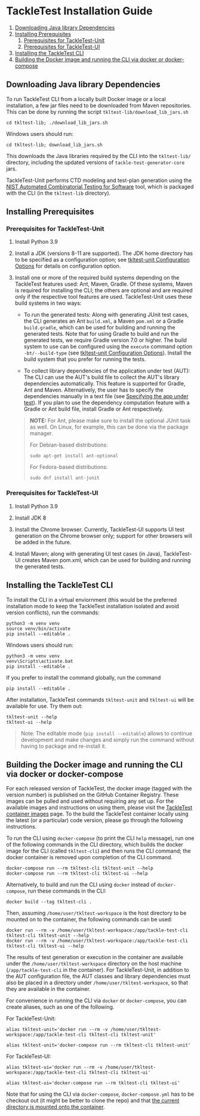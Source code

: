 # TackleTest Installation Guide

1. [Downloading Java library Dependencies](#downloading-java-library-dependencies)
2. [Installing Prerequisites](#installing-prerequisites)
   1. [Prerequisites for TackleTest-Unit](#prerequisites-for-tackletest-unit)
   2. [Prerequisites for TackleTest-UI](#prerequisites-for-tackletest-ui)
3. [Installing the TackleTest CLI](#installing-the-tackletest-cli)
4. [Building the Docker image and running the CLI via docker or docker-compose](#building-the-docker-image-and-running-the-cli-via-docker-or-docker-compose)

## Downloading Java library Dependencies

To run TackleTest CLI from a locally built Docker image or a local installation, a few jar files need to be downloaded
from Maven repositories. This can be done by running the script `tkltest-lib/download_lib_jars.sh`

```buildoutcfg
cd tkltest-lib; ./download_lib_jars.sh
```
Windows users should run:
    
```buildoutcfg
cd tkltest-lib; download_lib_jars.sh
```
   
This downloads the Java libraries required by the CLI into the `tkltest-lib/` directory, including the updated versions of `tackle-test-generator-core` jars.

TackleTest-Unit performs CTD modeling and test-plan generation using the [NIST Automated Combinatorial Testing for Software](https://csrc.nist.gov/projects/automated-combinatorial-testing-for-software) tool, which is packaged with the CLI (in the `tkltest-lib` directory).

## Installing Prerequisites

### Prerequisites for TackleTest-Unit

1. Install Python 3.9

2. Install a JDK (versions 8-11 are supported). The JDK home directory has to be specified as a configuration option;
   see [tkltest-unit Configuration Options](unit/tkltest_unit_config_options.md) for details on
   configuration option.
   
3. Install one or more of the required build systems depending on the TackleTest features used: Ant, Maven, Gradle. Of these systems, Maven is required for installing the CLI; the others are optional and are required only if the respective tool features are used. TackleTest-Unit uses these build systems in two ways:

   - To run the generated tests: Along with generating JUnit test cases, the CLI generates an Ant `build.xml`, a Maven `pom.xml` or a Gradle `build.gradle`, which can be used for building and running the generated tests. Note that for using Gradle to build and run the generated tests, we require Gradle version 7.0 or higher. The build system to use can be configured using the `execute` command option `-bt/--build-type` (see [tkltest-unit Configuration Options](unit/tkltest_unit_config_options.md)). Install the build system that you prefer for running the tests.
   
   - To collect library dependencies of the application under test (AUT): The CLI can use the AUT's build file to collect the AUT's library dependencies automatically. This feature is supported for Gradle, Ant and Maven. Alternatively, the user has to specify the dependencies manually in a text file (see [Specifying the app under test](unit/user_guide.md#specifying-the-app-under-test)). If you plan to use the dependency computation feature with a Gradle or Ant build file, install Gradle or Ant respectively.

   > **NOTE:** For Ant, please make sure to install the optional JUnit task as well. On Linux, for example, this can be done via the package manager.
   > 
   > For Debian-based distributions:
   > ```commandline
   > sudo apt-get install ant-optional
   > ```
   >
   > For Fedora-based distributions:
   > ```commandline
   > sudo dnf install ant-junit
   > ```

### Prerequisites for TackleTest-UI

1. Install Python 3.9

2. Install JDK 8

3. Install the Chrome browser. Currently, TackleTest-UI supports UI test generation on the Chrome browser only; support
   for other browsers will be added in the future.

4. Install Maven; along with generating UI test cases (in Java), TackleTest-UI creates Maven pom.xml, which can be used for
   building and running the generated tests.

## Installing the TackleTest CLI

To install the CLI in a virtual enviornment (this would be the preferred installation mode to keep the TackleTest
installation isolated and avoid version conflicts), run the commands:

```buildoutcfg
python3 -m venv venv
source venv/bin/activate
pip install --editable .
```

Windows users should run:

```buildoutcfg
python3 -m venv venv
venv\Scripts\activate.bat
pip install --editable .
```

If you prefer to install the command globally, run the command

```buildoutcfg
pip install --editable .
```

After installation, TackleTest commands `tkltest-unit` and `tkltest-ui` will be available for use. Try them out:

```buildoutcfg
tkltest-unit --help
tkltest-ui --help
```

> Note: The editable mode (`pip install --editable`) allows to continue development and make changes and simply run the command without having to package
and re-install it.

## Building the Docker image and running the CLI via docker or docker-compose

For each released version of TackleTest, the docker image (tagged with the version number) is published on the GitHub Container Registry. These images can be pulled and used without requiring any set up. For the available images and instructions on using them, please visit the [TackleTest container images](https://github.com/konveyor/tackle-test-generator-cli/pkgs/container/tackle-test-generator-cli) page. To the build the TackleTest container locally using the latest (or a particular) code version, please go through the following instructions.

To run the CLI using `docker-compose` (to print the CLI `help` message), run one of the following commands in the CLI directory,
which builds the docker image for the CLI (called `tkltest-cli`) and then runs the CLI command; the docker
container is removed upon completion of the CLI command.

```buildoutcfg
docker-compose run --rm tkltest-cli tkltest-unit --help
docker-compose run --rm tkltest-cli tkltest-ui --help
```

Alternatively, to build and run the CLI using `docker` instead of `docker-compose`, run these commands in the CLI:

```buildoutcfg
docker build --tag tkltest-cli .
```

Then, assuming `/home/user/tkltest-workspace` is the host directory to be mounted on to the container, the following
commands can be used:
```buildoutcfg
docker run --rm -v /home/user/tkltest-workspace:/app/tackle-test-cli tkltest-cli tkltest-unit --help
docker run --rm -v /home/user/tkltest-workspace:/app/tackle-test-cli tkltest-cli tkltest-ui --help
```

The results of test generation or  execution in the container are available under the `/home/user/tkltest-workspace`
directory on the host machine (`/app/tackle-test-cli` in the container).
For TackleTest-Unit, in addition to the AUT configuration file, the AUT classes and library dependencies must also be placed
in a directory under `/home/user/tkltest-workspace`, so that they are available in the container.

For convenience in running the CLI via `docker` or `docker-compose`, you can create aliases, such as
one of the following.

For TackleTest-Unit:
```buildoutcfg
alias tkltest-unit='docker run --rm -v /home/user/tkltest-workspace:/app/tackle-test-cli tkltest-cli tkltest-unit'
```
```buildoutcfg
alias tkltest-unit='docker-compose run --rm tkltest-cli tkltest-unit'
```

For TackleTest-UI:
```buildoutcfg
alias tkltest-ui='docker run --rm -v /home/user/tkltest-workspace:/app/tackle-test-cli tkltest-cli tkltest-ui'
```
```buildoutcfg
alias tkltest-ui='docker-compose run --rm tkltest-cli tkltest-ui'
```

Note that for using the CLI via `docker-compose`, `docker-compose.yml` has to be checkout out (it might be better to clone the repo) and
that [the current directory is mounted onto the container](https://github.com/konveyor/tackle-test-generator-cli/blob/main/docker-compose.yml#L12). 

